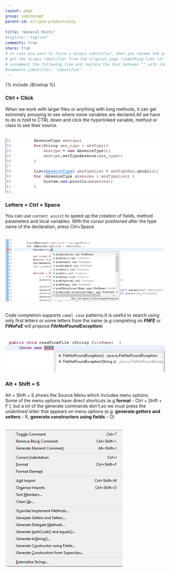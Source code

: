 ```yaml
---
layout: page
group: subconcept
parent-id: eclipse-productivity

title: "General Hints"
#tagline: "tagline"
comments: true
share: true
# in case you want to force a disqus identifier, when you rename the page
# get the disqus identifier from the original page (something like var disqus_identifier = 'ident';),
# uncomment the following line and replace the text between "" with ident
#comments_identifier: "identifier"
---
```

{% include JB/setup %}

### Ctrl + Click

When we work with larger files or anything with long methods, it can get extremely annoying to see where some variables are declared.All we have to do is hold to <span class="label label-success">CTRL down</span> and click the <span class="label label-success">hyperlinked</span> variable, method or class to see their source.

<br><img class="img-thumbnail center-block" src="general-hints/ctrl-click.png"/>

### Letters + Ctrl + Space

You can use <code>content assist</code> to speed up the creation of fields, method parameters and local variables. With the cursor positioned after the type name of the declaration, press <span class="label label-success">Ctrl+Space</span>.


<br><img class="img-thumbnail center-block" src="general-hints/letter-ctrl-space.png"/>


<br>Code completion supports <code>camel case</code> patterns.It is useful to search using only first letters or some letters from the name (e.g completing on **_FNFE_** or **_FiNoFoE_** will propose **_FileNotFoundException_**)

<br><img class="img-thumbnail center-block" src="general-hints/camel-case.png"/>

### Alt + Shift + S

<span class="label label-success">Alt + Shift + S</span> shows the Source Menu which includes menu options.                  
Some of the menu options have direct shortcuts (e.g **format** - <span class="label label-success">Ctrl + Shift + F</span> ), but a lot of the generate commands don't,so we must press the *underlined letter* that appears on menu options (e.g: **generate getters and setters** - <span class="label label-success">R</span>, **generate constructors using fields** - <span class="label label-success">O</span>)


<br> <img class="img-thumbnail center-block" src="general-hints/source-menu.png"/>


